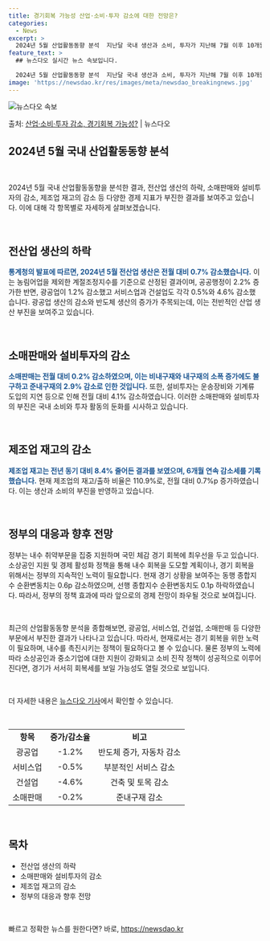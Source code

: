 ```yaml
---
title: 경기회복 가능성 산업·소비·투자 감소에 대한 전망은?
categories:
  - News
excerpt: >
  2024년 5월 산업활동동향 분석  지난달 국내 생산과 소비, 투자가 지난해 7월 이후 10개월 만에 모두 …
feature_text: >
  ## 뉴스다오 실시간 뉴스 속보입니다.

  2024년 5월 산업활동동향 분석  지난달 국내 생산과 소비, 투자가 지난해 7월 이후 10개월 만에 모두 …
image: 'https://newsdao.kr/res/images/meta/newsdao_breakingnews.jpg'
---
```


![뉴스다오 속보](https://newsdao.kr/res/images/meta/newsdao_breakingnews.jpg)

<p>출처: <a href="https://newsdao.kr/4505" rel="dofollow">산업·소비·투자 감소, 경기회복 가능성?</a> | 뉴스다오</p>

<h2>2024년 5월 국내 산업활동동향 분석</h2>
<p data-ke-size="size16">&nbsp;</p>
2024년 5월 국내 산업활동동향을 분석한 결과, 전산업 생산의 하락, 소매판매와 설비투자의 감소, 제조업 재고의 감소 등 다양한 경제 지표가 부진한 결과를 보여주고 있습니다. 이에 대해 각 항목별로 자세하게 살펴보겠습니다.
<p data-ke-size="size16">&nbsp;</p>

<h2>전산업 생산의 하락</h2>
<p><b><span style="color: #1a5490;">통계청의 발표에 따르면, 2024년 5월 전산업 생산은 전월 대비 0.7% 감소했습니다.</span></b> 이는 농림어업을 제외한 계절조정지수를 기준으로 산정된 결과이며, 공공행정이 2.2% 증가한 반면, 광공업이 1.2% 감소했고 서비스업과 건설업도 각각 0.5%와 4.6% 감소했습니다. 광공업 생산의 감소와 반도체 생산의 증가가 주목되는데, 이는 전반적인 산업 생산 부진을 보여주고 있습니다.</p>
<p data-ke-size="size16">&nbsp;</p>

<h2>소매판매와 설비투자의 감소</h2>
<p><b><span style="color: #1a5490;">소매판매는 전월 대비 0.2% 감소하였으며, 이는 비내구재와 내구재의 소폭 증가에도 불구하고 준내구재의 2.9% 감소로 인한 것입니다.</span></b> 또한, 설비투자는 운송장비와 기계류 도입의 지연 등으로 인해 전월 대비 4.1% 감소하였습니다. 이러한 소매판매와 설비투자의 부진은 국내 소비와 투자 활동의 둔화를 시사하고 있습니다.</p>
<p data-ke-size="size16">&nbsp;</p>

<h2>제조업 재고의 감소</h2>
<p><b><span style="color: #1a5490;">제조업 재고는 전년 동기 대비 8.4% 줄어든 결과를 보였으며, 6개월 연속 감소세를 기록했습니다.</span></b> 현재 제조업의 재고/출하 비율은 110.9%로, 전월 대비 0.7%p 증가하였습니다. 이는 생산과 소비의 부진을 반영하고 있습니다.</p>
<p data-ke-size="size16">&nbsp;</p>

<h2>정부의 대응과 향후 전망</h2>
<p>정부는 내수 취약부문을 집중 지원하며 국민 체감 경기 회복에 최우선을 두고 있습니다. 소상공인 지원 및 경제 활성화 정책을 통해 내수 회복을 도모할 계획이나, 경기 회복을 위해서는 정부의 지속적인 노력이 필요합니다. 현재 경기 상황을 보여주는 동행 종합지수 순환변동치는 0.6p 감소하였으며, 선행 종합지수 순환변동치도 0.1p 하락하였습니다. 따라서, 정부의 정책 효과에 따라 앞으로의 경제 전망이 좌우될 것으로 보여집니다.</p>
<p data-ke-size="size16">&nbsp;</p>
<p>최근의 산업활동동향 분석을 종합해보면, 광공업, 서비스업, 건설업, 소매판매 등 다양한 부문에서 부진한 결과가 나타나고 있습니다. 따라서, 현재로서는 경기 회복을 위한 노력이 필요하며, 내수를 촉진시키는 정책이 필요하다고 볼 수 있습니다. 물론 정부의 노력에 따라 소상공인과 중소기업에 대한 지원이 강화되고 소비 진작 정책이 성공적으로 이루어진다면, 경기가 서서히 회복세를 보일 가능성도 열릴 것으로 보입니다.</p>
<p data-ke-size="size16">&nbsp;</p>
<p>더 자세한 내용은 <a href="https://newsdao.kr/4505">뉴스다오 기사</a>에서 확인할 수 있습니다.</p>
<p data-ke-size="size16">&nbsp;</p>

<table>
  <tbody>
    <tr>
      <td style="text-align: center; height: 17px;"><b>항목</b></td>
      <td style="text-align: center; height: 17px;"><b>증가/감소율</b></td>
      <td style="text-align: center; height: 17px;"><b>비고</b></td>
    </tr>
    <tr>
      <td style="text-align: center; height: 17px;">광공업</td>
      <td style="text-align: center; height: 17px;">-1.2%</td>
      <td style="text-align: center; height: 17px;">반도체 증가, 자동차 감소</td>
    </tr>
    <tr>
      <td style="text-align: center; height: 17px;">서비스업</td>
      <td style="text-align: center; height: 17px;">-0.5%</td>
      <td style="text-align: center; height: 17px;">부분적인 서비스 감소</td>
    </tr>
    <tr>
      <td style="text-align: center; height: 17px;">건설업</td>
      <td style="text-align: center; height: 17px;">-4.6%</td>
      <td style="text-align: center; height: 17px;">건축 및 토목 감소</td>
    </tr>
    <tr>
      <td style="text-align: center; height: 17px;">소매판매</td>
      <td style="text-align: center; height: 17px;">-0.2%</td>
      <td style="text-align: center; height: 17px;">준내구재 감소</td>
    </tr>
  </tbody>
</table>
<p data-ke-size="size16">&nbsp;</p>
<h2 data-ke-size="size26">목차</h2>
<ul>
	<li>전산업 생산의 하락</li>
	<li>소매판매와 설비투자의 감소</li>
	<li>제조업 재고의 감소</li>
	<li>정부의 대응과 향후 전망</li>
</ul>
<p data-ke-size="size16">&nbsp;</p> 

빠르고 정확한 뉴스를 원한다면? 바로, <a href="https://newsdao.kr" rel="dofollow">https://newsdao.kr</a>


    
